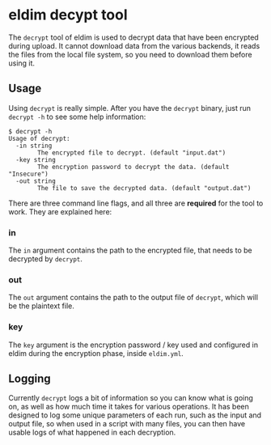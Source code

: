 # eldim decypt tool

The `decrypt` tool of eldim is used to decrypt data that have been encrypted
during upload. It cannot download data from the various backends, it reads
the files from the local file system, so you need to download them before
using it.

## Usage
Using `decrypt` is really simple. After you have the `decrypt` binary, just
run `decrypt -h` to see some help information:

```
$ decrypt -h
Usage of decrypt:
  -in string
        The encrypted file to decrypt. (default "input.dat")
  -key string
        The encryption password to decrypt the data. (default "Insecure")
  -out string
        The file to save the decrypted data. (default "output.dat")
```

There are three command line flags, and all three are **required** for the
tool to work. They are explained here:

### in
The `in` argument contains the path to the encrypted file, that needs to be
decrypted by `decrypt`.

### out
The `out` argument contains the path to the output file of `decrypt`, which
will be the plaintext file.

### key
The `key` argument is the encryption password / key used and configured in
eldim during the encryption phase, inside `eldim.yml`.

## Logging
Currently `decrypt` logs a bit of information so you can know what is going
on, as well as how much time it takes for various operations. It has been
designed to log some unique parameters of each run, such as the input and
output file, so when used in a script with many files, you can then have
usable logs of what happened in each decryption.